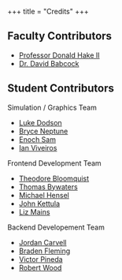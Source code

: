 +++
title = "Credits"
+++

## Faculty Contributors
  - [Professor Donald Hake II](../members/donald-hake-ii/index.html)
  - [Dr. David Babcock](../members/david-babcock/index.html)

## Student Contributors
Simulation / Graphics Team
  - [Luke Dodson](../members/luke-dodson/index.html)
  - [Bryce Neptune](../members/bryce-neptune/index.html)
  - [Enoch Sam](../members/enoch-sam/index.html)
  - [Ian Viveiros](../members/ian-viveiros/index.html)

Frontend Development Team
  - [Theodore Bloomquist](../members/theodore-bloomquist/index.html)
  - [Thomas Bywaters](../members/thomas-bywaters/index.html)
  - [Michael Hensel](../members/michael-hensel/index.html)
  - [John Kettula](../members/john-kettula/index.html)
  - [Liz Mains](../members/liz-mains/index.html)

Backend Developement Team
  - [Jordan Carvell](../members/jordan-carvell/index.html)
  - [Braden Fleming](../members/braden-fleming/index.html)
  - [Victor Pineda](../members/victor-pineda/index.html)
  - [Robert Wood](../members/robert-wood/index.html)
